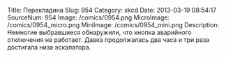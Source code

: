 Title: Перекладина 
Slug: 954 
Category: xkcd 
Date: 2013-03-19 08:54:17 
SourceNum: 954 
Image: /comics/0954.png 
MicroImage: /comics/0954_micro.png 
MiniImage: /comics/0954_mini.png 
Description: Немногие выбравшиеся обнаружили, что кнопка аварийного отключения не работает. Давка продолжалась два часа и три раза достигала низа эскалатора. 

